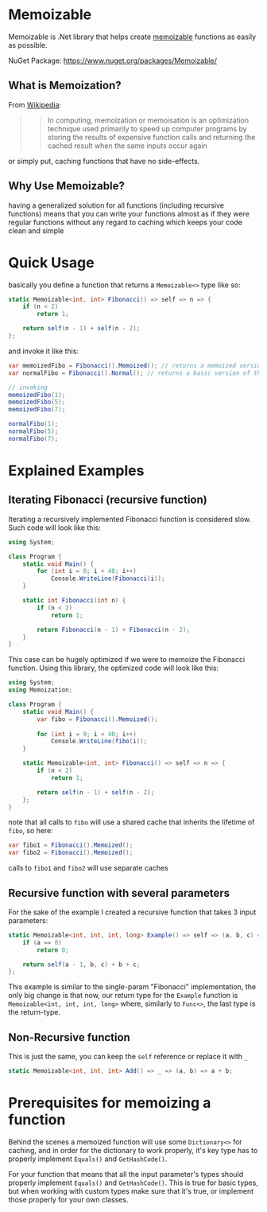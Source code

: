 # Memoizable
Memoizable is .Net library that helps create [memoizable](https://en.wikipedia.org/wiki/Memoization) functions as easily as possible.

NuGet Package: https://www.nuget.org/packages/Memoizable/

## What is Memoization?
From [Wikipedia](https://en.wikipedia.org/wiki/Memoization):
>> In computing, memoization or memoisation is an optimization technique used primarily to speed up computer programs by storing the results of expensive function calls and returning the cached result when the same inputs occur again

or simply put, caching functions that have no side-effects.

## Why Use Memoizable?
having a generalized solution for all functions (including recursive functions) means that you can write your functions almost as if they were regular functions without any regard to caching which keeps your code clean and simple

# Quick Usage
basically you define a function that returns a `Memoizable<>` type like so:
``` csharp
static Memoizable<int, int> Fibonacci() => self => n => {
    if (n < 2)
        return 1;

    return self(n - 1) + self(n - 2);
};
```

and invoke it like this:
``` csharp
var memoizedFibo = Fibonacci().Memoized(); // returns a memoized version of the function
var normalFibo = Fibonacci().Normal(); // returns a basic version of the function

// invoking
memoizedFibo(1);
memoizedFibo(5);
memoizedFibo(7);

normalFibo(1);
normalFibo(5);
normalFibo(7);
```


# Explained Examples
## Iterating Fibonacci (recursive function)
Iterating a recursively implemented Fibonacci function is considered slow.
Such code will look like this:

``` csharp
using System;

class Program {
    static void Main() {
        for (int i = 0; i < 40; i++)
            Console.WriteLine(Fibonacci(i));
    }

    static int Fibonacci(int n) {
        if (n < 2)
            return 1;

        return Fibonacci(n - 1) + Fibonacci(n - 2);
    }
}

```

This case can be hugely optimized if we were to memoize the Fibonacci function.
Using this library, the optimized code will look like this:

``` csharp
using System;
using Memoization;

class Program {
    static void Main() {
        var fibo = Fibonacci().Memoized();
        
        for (int i = 0; i < 40; i++)
            Console.WriteLine(fibo(i));
    }

    static Memoizable<int, int> Fibonacci() => self => n => {
        if (n < 2)
            return 1;

        return self(n - 1) + self(n - 2);
    };
}
```

note that all calls to `fibo` will use a shared cache that inherits the lifetime of `fibo`, so here:

``` csharp
var fibo1 = Fibonacci().Memoized();
var fibo2 = Fibonacci().Memoized();
```

calls to `fibo1` and `fibo2` will use separate caches

## Recursive function with several parameters
For the sake of the example I created a recursive function that takes 3 input parameters:
``` csharp
static Memoizable<int, int, int, long> Example() => self => (a, b, c) => {
	if (a == 0)
		return 0;

	return self(a - 1, b, c) + b + c;
};
```

This example is similar to the single-param "Fibonacci" implementation, the only big change is that now, our return type for the `Example` function is `Memoizable<int, int, int, long>`
where, similarly to `Func<>`, the last type is the return-type.

## Non-Recursive function
This is just the same, you can keep the `self` reference or replace it with `_`
``` csharp
static Memoizable<int, int, int> Add() => _ => (a, b) => a + b;
```


# Prerequisites for memoizing a function
Behind the scenes a memoized function will use some `Dictionary<>` for caching, and in order for the dictionary to work properly, it's key type has to properly implement `Equals()` and `GetHashCode()`.

For your function that means that all the input parameter's types should properly implement `Equals()` and `GetHashCode()`. 
This is true for basic types, but when working with custom types make sure that it's true, or implement those properly for your own classes.
